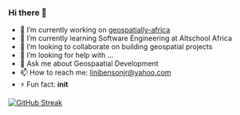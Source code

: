 ### Hi there 👋

<!--
**linibensonjr/linibensonjr** is a ✨ _special_ ✨ repository because its `README.md` (this file) appears on your GitHub profile.

Here are some ideas to get you started:
-->

- 🔭 I’m currently working on [geospatially-africa](https://github.com/linibensonjr/geospatially-africa)
- 🌱 I’m currently learning Software Engineering at Altschool Africa
- 👯 I’m looking to collaborate on building geospatial projects
- 🤔 I’m looking for help with ...
- 💬 Ask me about Geospaatial Development
- 📫 How to reach me: linibensonjr@yahoo.com
- ⚡ Fun fact: __init__

[![GitHub Streak](https://github-readme-streak-stats.herokuapp.com/?user=linibensonjr)](https://git.io/streak-stats)
